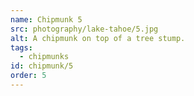 ```yaml
---
name: Chipmunk 5
src: photography/lake-tahoe/5.jpg
alt: A chipmunk on top of a tree stump.
tags: 
  - chipmunks
id: chipmunk/5
order: 5
---
```

